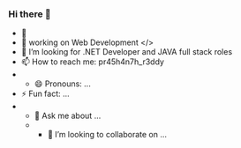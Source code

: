 ### Hi there 👋

<!--
**PR45H4N7H/PR45H4N7H** is a ✨ _special_ ✨ repository because its `README.md` (this file) appears on your GitHub profile.

Here are some ideas to get you started:

- 🔭 working on Web Development </>
- 🌱 Northwest Missouri State University Alumini
- 🤔 I’m looking for .NET Developer and JAVA full stack roles
- 📫 How to reach me: pr45h4n7h_r3ddy

-->
- 🌱 
- 🔭 working on Web Development </>
- 🤔 I’m looking for .NET Developer and JAVA full stack roles
- 📫 How to reach me: pr45h4n7h_r3ddy
- - 😄 Pronouns: ...
- ⚡ Fun fact: ...
- - 💬 Ask me about ...
  - - 👯 I’m looking to collaborate on ...
